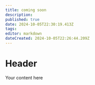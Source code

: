 ```yaml
---
title: coming soon
description: 
published: true
date: 2024-10-05T22:30:19.413Z
tags: 
editor: markdown
dateCreated: 2024-10-05T22:26:44.209Z
---
```


# Header
Your content here
